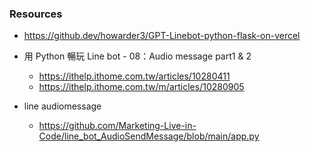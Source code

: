 

### Resources

- https://github.dev/howarder3/GPT-Linebot-python-flask-on-vercel
- 用 Python 暢玩 Line bot - 08：Audio message part1 & 2

  - https://ithelp.ithome.com.tw/articles/10280411
  - https://ithelp.ithome.com.tw/m/articles/10280905
- line audiomessage

  - https://github.com/Marketing-Live-in-Code/line_bot_AudioSendMessage/blob/main/app.py
